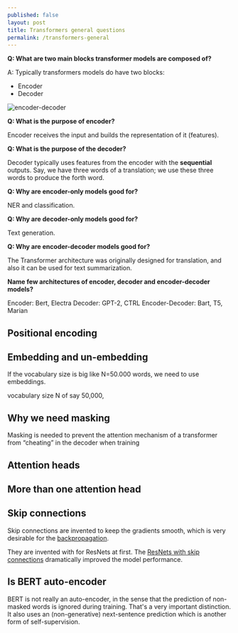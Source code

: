 ```yaml
---
published: false
layout: post
title: Transformers general questions
permalink: /transformers-general
---
```




**Q: What are two main blocks transformer models are composed of?**

A: Typically transformers models do have two blocks:

* Encoder 
* Decoder

![encoder-decoder](\../images/2021/07/ed.png)

**Q: What is the purpose of encoder?**

Encoder receives the input and builds the representation of it (features).

**Q: What is the purpose of the decoder?**

Decoder typically uses features from the encoder with the **sequential** outputs. Say, we have three words of a translation; we use these three words to produce the forth word.


**Q: Why are encoder-only models good for?**

NER and classification.

**Q: Why are decoder-only models good for?**

Text generation.

**Q: Why are encoder-decoder models good for?**

The Transformer architecture was originally designed for translation, and also it can be used for text summarization.

**Name few architectures of encoder, decoder and encoder-decoder models?**

Encoder: Bert, Electra
Decoder: GPT-2, CTRL
Encoder-Decoder: Bart, T5, Marian

## Positional encoding


## Embedding and un-embedding

If the vocabulary size is big like N=50.000 words, we need to use embeddings.

 vocabulary size N of say 50,000,


## Why we need masking

Masking is needed to prevent the attention mechanism of a transformer from “cheating” in the decoder when training

## Attention heads

## More than one attention head


## Skip connections

Skip connections are invented to keep the gradients smooth, which is very desirable for the [backpropagation](/backpropagation).

They are invented with for ResNets at first. The [ResNets with skip connections](https://arxiv.org/abs/1712.09913) dramatically improved the model performance.


## Is BERT auto-encoder

BERT is not really an auto-encoder, in the sense that the prediction of non-masked words is ignored during training. That's a very important distinction. It also uses an (non-generative) next-sentence prediction which is another form of self-supervision.